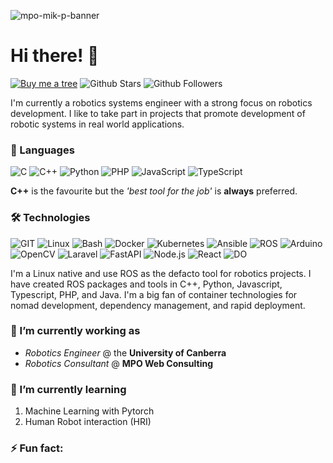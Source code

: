 ![mpo-mik-p-banner](https://github.com/mik-p/mik-p/assets/45908907/55f25e6d-e17c-4077-9dff-da453993a7f8)

# Hi there! 👋

[![Buy me a tree](https://img.shields.io/badge/Buy%20me%20a%20tree-%F0%9F%8C%B3-green)](https://ecologi.com/mik-p-online?gift-trees)
![Github Stars](https://img.shields.io/github/stars/mik-p?logo=github&color=31545C)
![Github Followers](https://img.shields.io/github/followers/mik-p?logo=github&color=31545C)

I'm currently a robotics systems engineer with a strong focus on robotics development. I like to take part in projects that promote development of robotic systems in real world applications.

### 💬 Languages

![C](https://img.shields.io/badge/Code-C-informational?&logo=C&logoColor=white&color=31545C)
![C++](https://img.shields.io/badge/Code-C++-informational?&logo=c%2b%2b&logoColor=white&color=31545C)
![Python](https://img.shields.io/badge/Code-Python-informational?&logo=Python&logoColor=white&color=31545C)
![PHP](https://img.shields.io/badge/Code-PHP-informational?&logo=PHP&logoColor=white&color=31545C)
![JavaScript](https://img.shields.io/badge/Code-JavaScript-informational?&logo=JavaScript&logoColor=white&color=31545C)
![TypeScript](https://img.shields.io/badge/Code-TypeScript-informational?&logo=TypeScript&logoColor=white&color=31545C)

**C++** is the favourite but the *'best tool for the job'* is **always** preferred.

### 🛠 Technologies

![GIT](https://img.shields.io/badge/SCM-GIT-informational?&logo=Git&logoColor=white&color=31545C)
![Linux](https://img.shields.io/badge/OS-Linux-informational?&logo=Linux&logoColor=white&color=31545C)
![Bash](https://img.shields.io/badge/Shell-Bash-informational?logo=gnu-bash&logoColor=white&color=31545C)
![Docker](https://img.shields.io/badge/Tool-Docker-informational?&logo=Docker&logoColor=white&color=31545C)
![Kubernetes](https://img.shields.io/badge/Tool-Kubernetes-informational?&logo=Kubernetes&logoColor=white&color=31545C)
![Ansible](https://img.shields.io/badge/Tool-Ansible-informational?&logo=Ansible&logoColor=white&color=31545C)
![ROS](https://img.shields.io/badge/Framework-ROS-informational?&logo=ROS&logoColor=white&color=31545C)
![Arduino](https://img.shields.io/badge/Library-Arduino-informational?&logo=Arduino&logoColor=white&color=31545C)
![OpenCV](https://img.shields.io/badge/Library-OpenCV-informational?&logo=OpenCV&logoColor=white&color=31545C)
![Laravel](https://img.shields.io/badge/Framework-Laravel-informational?&logo=Laravel&logoColor=white&color=31545C)
![FastAPI](https://img.shields.io/badge/Framework-FastAPI-informational?&logo=FastAPI&logoColor=white&color=31545C)
![Node.js](https://img.shields.io/badge/Framework-Node.js-informational?&logo=node.js&logoColor=white&color=31545C)
![React](https://img.shields.io/badge/Framework-React-informational?&logo=React&logoColor=white&color=31545C)
![DO](https://img.shields.io/badge/Cloud-Digital_Ocean-informational?logo=digitalocean&logoColor=white&color=31545C)

I'm a Linux native and use ROS as the defacto tool for robotics projects. I have created ROS packages and tools in C++, Python, Javascript, Typescript, PHP, and Java. I'm a big fan of container technologies for nomad development, dependency management, and rapid deployment.

### 🔭 I’m currently working as

- *Robotics Engineer* @ the **University of Canberra**
- *Robotics Consultant* @ **MPO Web Consulting**

### 🌱 I’m currently learning

1. Machine Learning with Pytorch
2. Human Robot interaction (HRI)

### ⚡ Fun fact: 

<!--https://uselessfacts.jsph.pl/api/v2/facts/random-->
